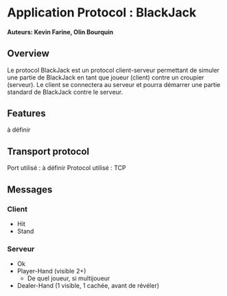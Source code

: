 ﻿
# Application Protocol : BlackJack

#### Auteurs: Kevin Farine, Olin Bourquin
## Overview
Le protocol BlackJack est un protocol client-serveur permettant de simuler une partie de BlackJack en tant que joueur (client) contre un croupier (serveur).
Le client se connectera au serveur et pourra démarrer une partie standard de BlackJack contre le serveur.
## Features
à définir
## Transport protocol
Port utilisé : à définir
Protocol utilisé : TCP
## Messages
### Client
- Hit
- Stand
### Serveur
- Ok
- Player-Hand (visible 2+)
	- De quel joueur, si multijoueur
- Dealer-Hand (1 visible, 1 cachée, avant de révéler)

